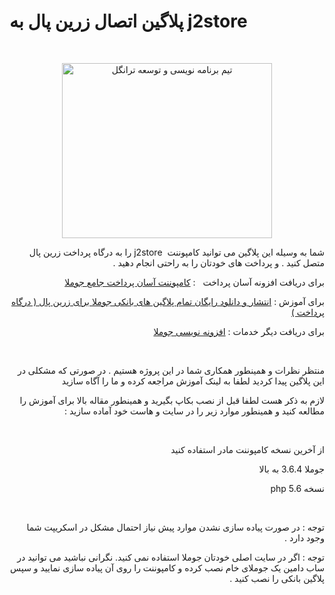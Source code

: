 # پلاگین اتصال زرین پال به j2store

<p> </p>
<p style="text-align: center;"><a title="تیم برنامه نویسی و توسعه ترانگل" href="https://trangell.com/fa/" rel="alternate"><img src="https://trangell.com/images/header-blogo.png" alt="تیم برنامه نویسی و توسعه ترانگل" width="336" height="280" /><br /></a></p>
<p dir="rtl" style="text-align: right;">شما به وسیله این پلاگین می توانید کامپوننت  j2store را به درگاه پرداخت زرین پال متصل کنید . و پرداخت های خودتان را به راحتی انجام دهید .</p>
<p dir="rtl" style="text-align: right;">برای دریافت افزونه آسان پرداخت   : <a title="کامپوننت آسان پرداخت جامع جوملا" href="https://trangell.com/fa/blog/90-کامپوننت-آسان-پرداخت-جامع-جوملا" rel="alternate">کامپوننت آسان پرداخت جامع جوملا</a></p>
<p dir="rtl" style="text-align: right;">برای آموزش : <a title="انتشار و دانلود رایگان تمام پلاگین های بانکی جوملا برای زرین پال ( درگاه پرداخت )" href="https://trangell.com/fa/blog/128-انتشار-و-دانلود-رایگان-تمام-پلاگین-های-بانکی-جوملا-برای-زرین-پال-درگاه-پرداخت">انتشار و دانلود رایگان تمام پلاگین های بانکی جوملا برای زرین پال ( درگاه پرداخت )</a></p>
<p dir="rtl" style="text-align: right;">برای دریافت دیگر خدمات : <a title="افزونه نویسی جوملا" href="https://trangell.com/fa/blog/6-خدمات-افزونه-نویسی" rel="alternate">افزونه نویسی جوملا</a></p>
<p dir="rtl" style="text-align: right;"> </p>
<p dir="rtl" style="text-align: right;">منتظر نظرات و همینطور همکاری شما در این پروژه هستیم . در صورتی که مشکلی در این پلاگین پیدا کردید لطفا به لینک آموزش مراجعه کرده و ما را آگاه سازید</p>
<p dir="rtl" style="text-align: right;">لازم به ذکر هست لطفا قبل از نصب بکاپ بگیرید و همینطور مقاله بالا برای آموزش را مطالعه کنید و همینطور موارد زیر را در سایت و هاست خود آماده سازید :</p>
<p dir="rtl" style="text-align: right;"> </p>
<p dir="rtl" style="text-align: right;">از آخرین نسخه کامپوننت مادر استفاده کنید</p>
<p dir="rtl" style="text-align: right;">جوملا 3.6.4 به بالا</p>
<p dir="rtl" style="text-align: right;">نسخه php 5.6</p>
<p dir="rtl" style="text-align: right;"> </p>
<p dir="rtl" style="text-align: right;">توجه : در صورت پیاده سازی نشدن موارد پیش نیاز احتمال مشکل در اسکریپت شما وجود دارد .</p>
<p dir="rtl" style="text-align: right;">توجه : اگر در سایت اصلی خودتان جوملا استفاده نمی کنید. نگرانی نباشید می توانید در ساب دامین یک جوملای خام نصب کرده و کامپوننت را روی آن پیاده سازی نمایید و سپس پلاگین بانکی را نصب کنید .</p>
